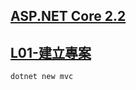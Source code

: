 ## [ASP.NET Core 2.2](https://docs.microsoft.com/zh-tw/aspnet/core/tutorials/first-mvc-app/?view=aspnetcore-2.2)


## [L01-建立專案](https://docs.microsoft.com/zh-tw/aspnet/core/tutorials/first-mvc-app/start-mvc?view=aspnetcore-2.2&tabs=visual-studio)
	dotnet new mvc
	
	
